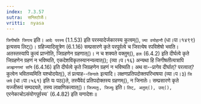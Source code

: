 ```yaml
---
index:  7.3.57
sutra:  सन्लिटोर्जेः।
vritti:  nyasa
---
```


`जिगीषति जिगाय` इति। `आदेः परस्य` (1.1.53) इति परस्यादेर्जकारस्य कुत्वम्(), `ज्या वयोहानौ` (धा।पा।१४९९) इत्यसय लिट्()। 
ग्रहिज्यादिसूत्रेण (6.1.16) सम्प्रसारणे कृते परपूर्वत्वे च जिरत्येष रपविशेषो भवति। अतस्तस्यापि कुत्वं प्राप्नोति, जिग्रहणेन ग्रहणात्()। न च शक्यते वक्तुम्(), `हलः` (6.4.2) इति दीर्घत्वे कृते जिग्रहणेन ग्रहणं न भविष्यति, एकदेशविकृतस्यानन्यत्वात्(); (व्या।प।१६) अन्यथा हि जिगीषतीत्यत्रापि `अज्झनगमां सनि` (6.4.16) इति दीर्घत्वे कृते जिग्रहणेन ग्रहणं न भविष्यति। अथ वा--प्रागेव दीर्घात्? परत्वात्? कुत्वेन भवितव्यमिति यश्चोदयेत्(), तं प्रत्याह--`जिनातेः` इत्यादि। लक्षणप्रतिपदोक्तपरिभाषया (व्या।प।३) `जि जये` (धा।पा।५६१) इति यः पठ()ते, तस्यैवेदं प्रतिपदोक्तस्य ग्रहणम्(), न जिनातेः। सम्प्रसारणे कृते यज्जीरूपं सम्पदयते, तस्य लाक्षणिकत्वात्()। `जिज्यतुः, जिज्युः` इति। `लिट्, अतुस्(), उस्(), `एरनेकाचोऽसंयोगपूर्वस्य` (6.4.82) इति यणादेशः॥

